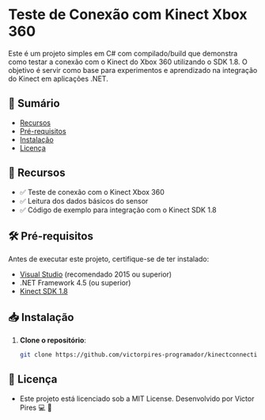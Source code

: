 # Teste de Conexão com Kinect Xbox 360

Este é um projeto simples em C# com compilado/build que demonstra como testar a conexão com o Kinect do Xbox 360 utilizando o SDK 1.8. O objetivo é servir como base para experimentos e aprendizado na integração do Kinect em aplicações .NET.

## 📌 Sumário

- [Recursos](#-recursos)
- [Pré-requisitos](#-pré-requisitos)
- [Instalação](#-instalação)
- [Licença](#-licença)

## 🚀 Recursos

- ✅ Teste de conexão com o Kinect Xbox 360  
- ✅ Leitura dos dados básicos do sensor  
- ✅ Código de exemplo para integração com o Kinect SDK 1.8  

## 🛠 Pré-requisitos

Antes de executar este projeto, certifique-se de ter instalado:

- [Visual Studio](https://visualstudio.microsoft.com/) (recomendado 2015 ou superior)
- .NET Framework 4.5 (ou superior)
- [Kinect SDK 1.8](https://www.microsoft.com/en-us/download/details.aspx?id=40278)

## 📥 Instalação

1. **Clone o repositório**:

   ```bash
   git clone https://github.com/victorpires-programador/kinectconnectiontest.git
   
## 📜 Licença
- Este projeto está licenciado sob a MIT License.
Desenvolvido por Victor Pires 💻 🚀
